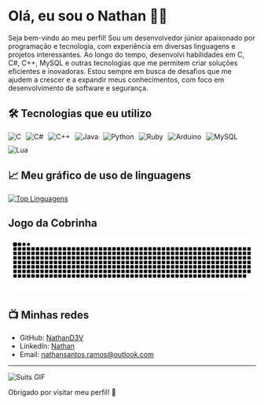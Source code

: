 # Olá, eu sou o Nathan 👨‍💻

Seja bem-vindo ao meu perfil! Sou um desenvolvedor júnior apaixonado por programação e tecnologia, com experiência em diversas linguagens e projetos interessantes. Ao longo do tempo, desenvolvi habilidades em C, C#, C++, MySQL e outras tecnologias que me permitem criar soluções eficientes e inovadoras. Estou sempre em busca de desafios que me ajudem a crescer e a expandir meus conhecimentos, com foco em desenvolvimento de software e segurança.

## 🛠️ Tecnologias que eu utilizo

<div style="display: flex; flex-wrap: wrap; gap: 10px;">
  <img src="https://img.shields.io/badge/C-00599C?style=for-the-badge&logo=c&logoColor=white" alt="C">
  <img src="https://img.shields.io/badge/C%23-239120?style=for-the-badge&logo=csharp&logoColor=white" alt="C#">
  <img src="https://img.shields.io/badge/C%2B%2B-00599C?style=for-the-badge&logo=cplusplus&logoColor=white" alt="C++">
  <img src="https://img.shields.io/badge/Java-ED8B00?style=for-the-badge&logo=java&logoColor=white" alt="Java">
  <img src="https://img.shields.io/badge/Python-3776AB?style=for-the-badge&logo=python&logoColor=white" alt="Python">
  <img src="https://img.shields.io/badge/Ruby-CC342D?style=for-the-badge&logo=ruby&logoColor=white" alt="Ruby">
  <img src="https://img.shields.io/badge/Arduino-00979D?style=for-the-badge&logo=arduino&logoColor=white" alt="Arduino">
  <img src="https://img.shields.io/badge/MySQL-4479A1?style=for-the-badge&logo=mysql&logoColor=white" alt="MySQL">
  <img src="https://img.shields.io/badge/Lua-2C2D72?style=for-the-badge&logo=lua&logoColor=white" alt="Lua">
</div>

## 📈 Meu gráfico de uso de linguagens

[![Top Linguagens](https://github-readme-stats.vercel.app/api/top-langs/?username=NathanD3V&layout=compact&hide_border=true&langs_count=6&theme=radical)](https://github.com/NathanD3V)

## Jogo da Cobrinha
<div align="center">
  <a href="https://github.com/Platane/snk">
    <img src="https://github.com/Platane/snk/raw/output/github-contribution-grid-snake.svg" alt="Jogo da cobrinha no GitHub" />
  </a>
</div>

## 📺 Minhas redes

- GitHub: [NathanD3V](https://github.com/NathanD3V)
- LinkedIn: [Nathan](https://www.linkedin.com/in/nathan-ramos-8291ab265/)
- Email: nathansantos.ramos@outlook.com

---

![Suits GIF](https://media.giphy.com/media/3o85xr9ZKY1wbbJXDW/giphy.gif)

Obrigado por visitar meu perfil! 🚀
